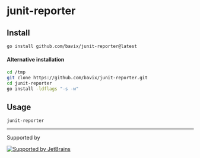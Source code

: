 # junit-reporter

## Install

```bash
go install github.com/bavix/junit-reporter@latest
```

#### Alternative installation

```bash
cd /tmp
git clone https://github.com/bavix/junit-reporter.git
cd junit-reporter
go install -ldflags "-s -w"
```

## Usage

```bash
junit-reporter
```

---
Supported by

[![Supported by JetBrains](https://cdn.rawgit.com/bavix/development-through/46475b4b/jetbrains.svg)](https://www.jetbrains.com/)
